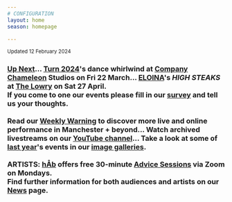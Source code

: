 ```yaml
---
# CONFIGURATION
layout: home
season: homepage

---
```

<small>Updated 12 February 2024</small>        
### [Up Next](/current/2024)… [Turn 2024](/current/2024-turn)'s dance whirlwind at <a href="https://companychameleon.com" target="_blank">Company Chameleon</a> Studios on Fri 22 March… [ELOINA](/current/2024/ELOINA)'s *HIGH STEAKS* at <a href="https://thelowry.com" target="_blank">The Lowry</a> on Sat 27 April.<br>If you come to one our events please fill in our <a href="https://illuminate-data.org.uk/survey/mlklqx" target="_blank">survey</a> and tell us your thoughts.<br><br>Read our <a href="https://wordofwarning.posthaven.com" target="_blank">Weekly Warning</a> to discover more live and online performance in Manchester + beyond… Watch archived livestreams on our <a href="https://youtube.com/@warnmcr" target="_blank">YouTube channel</a>… Take a look at some of [last year](/archive/2023)'s events in our [image galleries](/galleries).<br><br>ARTISTS: [hÅb](/hab) offers free 30-minute [Advice Sessions](/hab/advice) via Zoom on Mondays.<br>Find further information for both audiences and artists on our [News](/news) page.
